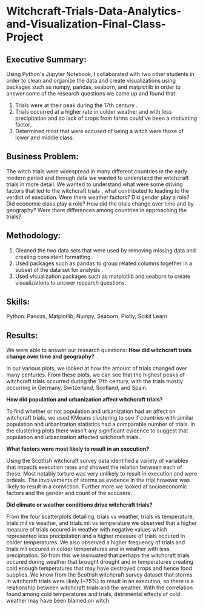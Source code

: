 # Witchcraft-Trials-Data-Analytics-and-Visualization-Final-Class-Project
## Executive Summary:
Using Python's Jupyter Notebook, I collaborated with two other students in order to clean and organize the data and create visualizations using packages such as numpy, pandas, seaborn, and matplotlib in order to answer some of the research questions we came up and found that:
1. Trials were at their peak during the 17th century . 
2. Trials occurred at a higher rate in colder weather and with less precipitation and so lack of crops from farms could've been a motivating factor.
3. Determined most that were accused of being a witch were those of lower and middle class.

## Business Problem:
The witch trials were widespread in many different countries in the early modern period and through data we wanted to understand the witchcraft trials in more detail. We wanted to understand what were some driving factors that led to the witchcraft trials , what contributed to leading to the verdict of execution. Were there weather factors? Did gender play a role? Did economic class play a role? How did the trials change over time and by geography? Were there differences among countries in approaching the trials?

## Methodology:
1. Cleaned the two data sets that were used by removing missing data and creating consistent formatting .
2. Used packages such as pandas to group related columns together in a subset of the data set for analysis .
3. Used visualization packages such as matplotlib and seaborn to create visualizations to answer research questions.

## Skills:
Python: Pandas, Matplotlib, Numpy, Seaborn, Plotly, Scikit Learn

## Results:
 We were able to answer our research questions:
**How did witchcraft trials change over time and geography?**

In our various plots, we looked at how the amount of trials changed over many centuries. From these plots, we can see that the highest peaks of witchcraft trials occurred during the 17th century, with the trials mostly occurring in Germany, Switzerland, Scotland, and Spain.

**How did population and urbanization affect witchcraft trials?**

To find whether or not population and urbanization had an affect on witchcraft trials, we used KMeans clustering to see if countries with similar population and urbanization statistics had a comparable number of trials. In the clustering plots there wasn't any significant evidence to suggest that population and urbanization affected witchcraft trials.

**What factors were most likely to result in an execution?**

Using the Scottish witchcraft survey data identified a variety of variables that impacts execution rates and showed the relation between each of these. Most notably torture was very unlikely to result in execution and were ordeals. The involvements of storms as evidence in the trial however was likely to result in a conviction. Further more we looked at socioeconomic factors and the gender and count of the accusers.

**Did climate or weather conditions drive witchcraft trials?**

From the four scatterplots detailing, trials vs weather, trials vs temperature, trials.mil vs weather, and trials.mil vs temperature we observed that a higher measure of trials occured in weather with negative values which represented less precipitation and a higher measure of trials occured in colder temperatures. We also observed a higher frequency of trials and trials.mil occured in colder temperatures and in weather with less precipitation. So from this we insinuated that perhaps the witchcraft trials occured during weather that brought drought and in temperatures creating cold enough temperatures that may have destroyed crops and hence food supplies. We know from the Scottish witchcraft survey dataset that storms in witchcraft trials were likely (~75%) to result in an execution, so there is a relationship between witchcraft trials and the weather. With the correlation found among cold temperatures and trials, detrimental effects of cold weather may have been blamed on witch
